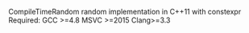 CompileTimeRandom random implementation in C++11 with constexpr
Required:
GCC  >=4.8 
MSVC >=2015
Clang>=3.3